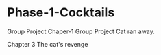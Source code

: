 # Phase-1-Cocktails
Group Project
Chaper-1 Group Project Cat ran away. 

Chapter 3 The cat's revenge
